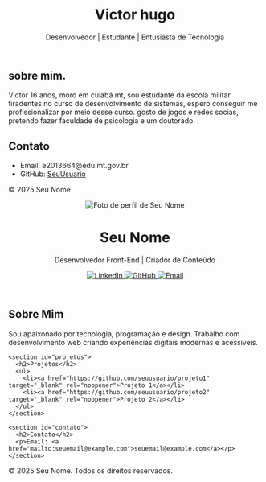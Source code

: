 <!DOCTYPE html>
<html lang="pt-br">
<head>
    <meta charset="UTF-8">
    <title>Meu Site Pessoal</title>
    <link rel="stylesheet" href="style.css">
</head>
<body>
    <header>
        <h1>Victor hugo</h1>
        <p>Desenvolvedor | Estudante | Entusiasta de Tecnologia</p>
    </header>
    <main>
        <section>
            <h2>sobre mim.</h2>
            <p>Victor 16 anos, moro em cuiabá mt, sou estudante da escola militar tiradentes no curso de desenvolvimento de sistemas, espero conseguir me profissionalizar por meio desse curso. gosto de jogos e redes socias, pretendo fazer faculdade de psicologia e um doutorado. .</p>
        </section>
        <section>
            <h2>Contato</h2>
            <ul>
                <li>Email: e2013664@edu.mt.gov.br</li>
                <li>GitHub: <a href="https://github.com/SeuUsuario" target="_blank">SeuUsuario</a></li>
            </ul>
        </section>
    </main>
    <footer>
        <p>&copy; 2025 Seu Nome</p>
    </footer>
</body>
</html>
<!DOCTYPE html>
<html lang="pt-br">
<head>
  <meta charset="UTF-8" />
  <meta name="viewport" content="width=device-width, initial-scale=1" />
  <title>Seu Nome - Desenvolvedor Front-End</title>
  <meta name="description" content="Site pessoal de Seu Nome, desenvolvedor front-end, com portfólio e contatos." />
  <link rel="preconnect" href="https://fonts.googleapis.com" />
  <link rel="preconnect" href="https://fonts.gstatic.com" crossorigin />
  <link href="https://fonts.googleapis.com/css2?family=Roboto:wght@400;700&display=swap" rel="stylesheet" />
  <link rel="stylesheet" href="style.css" />
</head>
<body>
  <header>
    <img src="https://via.placeholder.com/150" alt="Foto de perfil de Seu Nome" />
    <h1>Seu Nome</h1>
    <p>Desenvolvedor Front-End | Criador de Conteúdo</p>
    <nav class="social-links">
      <a href="https://linkedin.com/in/seuusuario" target="_blank" aria-label="LinkedIn">
        <img src="https://cdn-icons-png.flaticon.com/24/174/174857.png" alt="LinkedIn" />
      </a>
      <a href="https://github.com/seuusuario" target="_blank" aria-label="GitHub">
        <img src="https://cdn-icons-png.flaticon.com/24/733/733553.png" alt="GitHub" />
      </a>
      <a href="mailto:seuemail@example.com" aria-label="Email">
        <img src="https://cdn-icons-png.flaticon.com/24/732/732200.png" alt="Email" />
      </a>
    </nav>
  </header>

  <main>
    <section id="sobre">
      <h2>Sobre Mim</h2>
      <p>Sou apaixonado por tecnologia, programação e design. Trabalho com desenvolvimento web criando experiências digitais modernas e acessíveis.</p>
    </section>

    <section id="projetos">
      <h2>Projetos</h2>
      <ul>
        <li><a href="https://github.com/seuusuario/projeto1" target="_blank" rel="noopener">Projeto 1</a></li>
        <li><a href="https://github.com/seuusuario/projeto2" target="_blank" rel="noopener">Projeto 2</a></li>
      </ul>
    </section>

    <section id="contato">
      <h2>Contato</h2>
      <p>Email: <a href="mailto:seuemail@example.com">seuemail@example.com</a></p>
    </section>
  </main>

  <footer>
    <p>&copy; 2025 Seu Nome. Todos os direitos reservados.</p>
  </footer>
</body>
</html>

